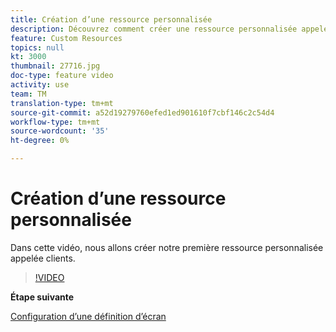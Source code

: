 ```yaml
---
title: Création d’une ressource personnalisée
description: Découvrez comment créer une ressource personnalisée appelée clients.
feature: Custom Resources
topics: null
kt: 3000
thumbnail: 27716.jpg
doc-type: feature video
activity: use
team: TM
translation-type: tm+mt
source-git-commit: a52d19279760efed1ed901610f7cbf146c2c54d4
workflow-type: tm+mt
source-wordcount: '35'
ht-degree: 0%

---
```



# Création d’une ressource personnalisée

Dans cette vidéo, nous allons créer notre première ressource personnalisée appelée clients.

>[!VIDEO](https://video.tv.adobe.com/v/27716?quality=9)

**Étape suivante**

[Configuration d’une définition d’écran](./configuring-a-screen-definition-for-a-custom-resource.md)
